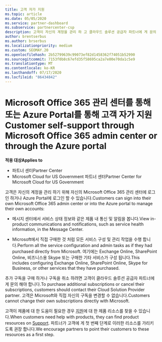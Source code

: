 ```yaml
---
title: 고객 자가 지원
ms.topic: article
ms.date: 05/05/2020
ms.service: partner-dashboard
ms.subservice: partnercenter-csp
description: 고객이 자신의 계정을 관리 하 고 클라우드 솔루션 공급자 파트너에 게 문의 해야 하는 시기와 위치를 알아봅니다.
author: brentserbus
ms.author: brserbus
ms.localizationpriority: medium
ms.custom: SEOMAY.20
ms.openlocfilehash: 2b52799639c99073ef82d1458362f74051b52990
ms.sourcegitcommit: 7153f0b8c67efd35f58695ca2a7e00e70da1c5e9
ms.translationtype: MT
ms.contentlocale: ko-KR
ms.lasthandoff: 07/17/2020
ms.locfileid: "86434842"
---
```

# <a name="customer-self-support-through-microsoft-office-365-admin-center-or-through-the-azure-portal"></a><span data-ttu-id="08993-103">Microsoft Office 365 관리 센터를 통해 또는 Azure Portal를 통해 고객 자가 지원</span><span class="sxs-lookup"><span data-stu-id="08993-103">Customer self-support through Microsoft Office 365 admin center or through the Azure portal</span></span>

<span data-ttu-id="08993-104">**적용 대상**</span><span class="sxs-lookup"><span data-stu-id="08993-104">**Applies to**</span></span>

-  <span data-ttu-id="08993-105">파트너 센터</span><span class="sxs-lookup"><span data-stu-id="08993-105">Partner Center</span></span>
-  <span data-ttu-id="08993-106">Microsoft Cloud for US Government 파트너 센터</span><span class="sxs-lookup"><span data-stu-id="08993-106">Partner Center for Microsoft Cloud for US Government</span></span>

<span data-ttu-id="08993-107">고객은 자신의 계정을 관리 하기 위해 자신의 Microsoft Office 365 관리 센터에 로그인 하거나 Azure Portal에 로그인 할 수 있습니다.</span><span class="sxs-lookup"><span data-stu-id="08993-107">Customers can sign into their own Microsoft Office 365 admin center or into the Azure portal to manage their own accounts:</span></span>

-   <span data-ttu-id="08993-108">메시지 센터에서 서비스 상태 정보와 같은 제품 내 통신 및 알림을 봅니다.</span><span class="sxs-lookup"><span data-stu-id="08993-108">View in-product communications and notifications, such as service health information, in the Message Center.</span></span>

-   <span data-ttu-id="08993-109">Microsoft에서 직접 구매한 것 처럼 모든 서비스 구성 및 관리 작업을 수행 합니다.</span><span class="sxs-lookup"><span data-stu-id="08993-109">Perform all the service configuration and admin tasks as if they had purchased directly from Microsoft.</span></span> <span data-ttu-id="08993-110">여기에는 Exchange Online, SharePoint Online, 비즈니스용 Skype 또는 구매한 기타 서비스가 구성 됩니다.</span><span class="sxs-lookup"><span data-stu-id="08993-110">This includes configuring Exchange Online, SharePoint Online, Skype for Business, or other services that they have purchased.</span></span>

<span data-ttu-id="08993-111">추가 구독을 구매 하거나 구독을 취소 하려면 고객이 클라우드 솔루션 공급자 파트너에 게 문의 해야 합니다.</span><span class="sxs-lookup"><span data-stu-id="08993-111">To purchase additional subscriptions or cancel their subscriptions, customers should contact their Cloud Solution Provider partner.</span></span> <span data-ttu-id="08993-112">고객은 Microsoft와 직접 자신의 구독을 변경할 수 없습니다.</span><span class="sxs-lookup"><span data-stu-id="08993-112">Customers cannot change their own subscriptions directly with Microsoft.</span></span>

<span data-ttu-id="08993-113">고객이 제품에 대 한 도움이 필요한 경우 [지원](https://partnercenter.microsoft.com/partner/support)에 대 한 제품 리소스를 찾을 수 있습니다.</span><span class="sxs-lookup"><span data-stu-id="08993-113">When customers need help with products, they can find product resources on [Support](https://partnercenter.microsoft.com/partner/support).</span></span> <span data-ttu-id="08993-114">파트너가 고객에 게 첫 번째 단계로 이러한 리소스를 가리키도록 권장 합니다.</span><span class="sxs-lookup"><span data-stu-id="08993-114">We encourage partners to point their customers to these resources as a first step.</span></span>

 

 



